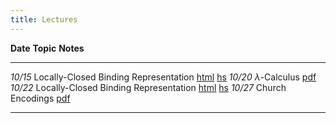 ```yaml
---
title: Lectures
---
```


**Date**         **Topic**                                          **Notes**
------------     ----------------------------------------------     ------------------------
  *10/15*        Locally-Closed Binding Representation              [html][lec1]  [hs][lhs1]
  *10/20*        $\lambda$-Calculus                                 [pdf][pdf2]
  *10/22*        Locally-Closed Binding Representation              [html][lec1]  [hs][lhs1]
  *10/27*        Church Encodings                                   [pdf][pdf4]

--------------------------------------------------------------------------------------------

[lec1]: lectures/lec-locally-closed-1.html
[lhs1]: lectures/lec-locally-closed-1.lhs
[pdf2]: lectures/theory/lambda-calculus/lect.pdf
[pdf4]: lectures/theory/church-encodings/lect.pdf
